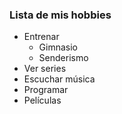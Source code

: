### Lista de mis hobbies
* Entrenar
  * Gimnasio
  * Senderismo
* Ver series
* Escuchar música
* Programar
* Películas
